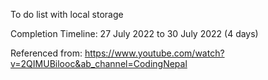 To do list with local storage

Completion Timeline: 27 July 2022 to 30 July 2022 (4 days)

Referenced from:
https://www.youtube.com/watch?v=2QIMUBilooc&ab_channel=CodingNepal
